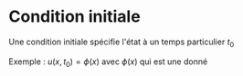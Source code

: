 # Condition initiale

Une condition initiale spécifie l'état à un temps particulier $t_0$

Exemple : $u(x,t_0) = \phi(x)$ avec $\phi(x)$ qui est une donné